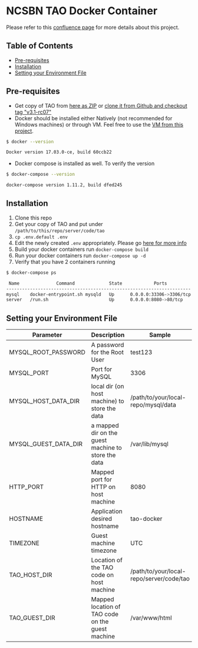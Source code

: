 # NCSBN TAO Docker Container
Please refer to this [confluence page](https://breaktech.atlassian.net/wiki/display/NCSBN/TAO+Docker+Set+Special+Project)
for more details about this project.

## Table of Contents
- [Pre-requisites](#pre-requisites)
- [Installation](#installation)
- [Setting your Environment File](#setting-your-environment-file)

## Pre-requisites
- Get copy of TAO from [here as ZIP](http://releases.taotesting.com/TAO_3.1.0-RC7_build.zip) or
[clone it from Github and checkout tag "v3.1-rc07"](https://github.com/oat-sa/package-tao)
- Docker should be installed either Natively (not recommended for Windows machines) or through VM. Feel free to use the
[VM from this project](https://github.com/minaeakhalil/docker).
```bash
$ docker --version

Docker version 17.03.0-ce, build 60ccb22
```
- Docker compose is installed as well. To verify the version
```bash
$ docker-compose --version

docker-compose version 1.11.2, build dfed245
```

## Installation
1. Clone this repo
2. Get your copy of TAO and put under `/path/to/this/repo/server/code/tao`
3. `cp .env.default .env`
4. Edit the newly created `.env` appropriately. Please go [here for more info](#setting-your-environment-file)
5. Build your docker containers run `docker-compose build`
6. Run your docker containers run `docker-compose up -d`
7. Verify that you have 2 containers running
```bash
$ docker-compose ps

 Name              Command             State            Ports          
----------------------------------------------------------------------
mysql    docker-entrypoint.sh mysqld   Up      0.0.0.0:33306->3306/tcp 
server   /run.sh                       Up      0.0.0.0:8080->80/tcp   
```

## Setting your Environment File
| Parameter | Description | Sample |
| --------- | ----------- | ------ |
| MYSQL_ROOT_PASSWORD | A password for the Root User | test123 |
| MYSQL_PORT | Port for MySQL | 3306 |
| MYSQL_HOST_DATA_DIR | local dir (on host machine) to store the data | /path/to/your/local-repo/mysql/data |
| MYSQL_GUEST_DATA_DIR | a mapped dir on the guest machine to store the data | /var/lib/mysql |
| HTTP_PORT | Mapped port for HTTP on host machine | 8080 |
| HOSTNAME | Application desired hostname | tao-docker |
| TIMEZONE | Guest machine timezone | UTC |
| TAO_HOST_DIR | Location of the TAO code on host machine | /path/to/your/local-repo/server/code/tao |
| TAO_GUEST_DIR | Mapped location of TAO code on the guest machine | /var/www/html |
